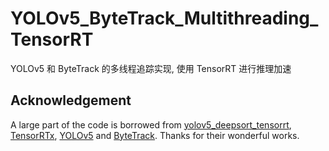 # YOLOv5_ByteTrack_Multithreading_TensorRT
 YOLOv5 和 ByteTrack 的多线程追踪实现, 使用 TensorRT 进行推理加速



## Acknowledgement

A large part of the code is borrowed from [yolov5_deepsort_tensorrt](https://github.com/cong/yolov5_deepsort_tensorrt), [TensorRTx](https://github.com/wang-xinyu/tensorrtx), [YOLOv5](https://github.com/ultralytics/yolov5) and [ByteTrack](https://github.com/ifzhang/ByteTrack). Thanks for their wonderful works.
